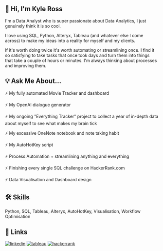 
## 🚀 Hi, I'm Kyle Ross
I'm a Data Analyst who is super passionate about Data Analytics, I just genuinely think it is so cool.

I love using SQL, Python, Alteryx, Tableau (and whatever else I come across) to make my ideas into a reality for myself and my clients.

If it's worth doing twice it's worth automating or streamlining once. I find it so satisfying to take tasks that once took days and turn them into things that take a couple of hours or minutes. I'm always thinking about processes and improving them.


## 💡 Ask Me About...

⚡️ My fully automated Movie Tracker and dashboard

⚡️ My OpenAI dialogue generator

⚡️ My ongoing "Everything Tracker" project to collect a year of in-depth data about myself to see what makes my brain tick

⚡️ My excessive OneNote notebook and note taking habit

⚡️ My AutoHotKey script

⚡️ Process Automation + streamlining anything and everything

⚡️ Finishing every single SQL challenge on HackerRank.com

⚡️ Data Visualisation and Dashboard design

## 🛠 Skills
Python, SQL, Tableau, Alteryx, AutoHotKey, Visualisation, Workflow Optimisation

## 🔗 Links
[![linkedin](https://img.shields.io/badge/linkedin-0A66C2?style=for-the-badge&logo=linkedin&logoColor=white)](https://www.linkedin.com/in/kylerossau/)
[![tableau](https://img.shields.io/badge/tableau_public-1DA1F2?style=for-the-badge&logo=tableau&logoColor=white)](https://public.tableau.com/app/profile/kyle.ross6552)
[![hackerrank](https://img.shields.io/badge/hackerrank-000000?style=for-the-badge&logo=hackerrank&logoColor=#2ec866)](https://www.hackerrank.com/kylerossau)
